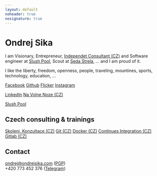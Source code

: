 ```yaml
---
layout: default
noheader: true
nosignature: true
---
```


# Ondrej Sika

I am Visionary, Entrepreneur, [Independet Consultant (CZ)](https://bysika.cz) and Software engineer at [Slush Pool](https://slushpool.com), Scout at [Seda Strela](http://sedastrela.cz), ... and I am proud of it.

I like the liberty, freedom, openness, people, traveling, mountines, sports, technology, education, ...


[Facebook](https://facebook.com/sikaondrej)
[Github](https://github.com/ondrejsika)
[Flicker](https://www.flickr.com/photos/ondrejsika/albums)
[Instagram](https://instagram.com/ondrejsika)

[LinkedIn](https://www.linkedin.com/in/ondrejsika/)
[Na Volne Noze (CZ)](https://navolnenoze.cz/prezentace/ondrej-sika/)

[Slush Pool](https://slushpool.com)

## Czech consulting & trainings

[Skoleni, Konzultace (CZ)](https://bysika.cz)
[Git (CZ)](https://skoleni-git.cz)
[Docker (CZ)](https://skoleni-docker.cz)
[Continues Integration (CZ)](https://skoleni-ci.cz)
[Gitlab (CZ)](https://skoleni-gitlab.cz)

## Contact

<ondrej@ondrejsika.com> ([PGP](/pgp.html))
<br>+420 773 452 376 ([Telegram](https://t.me/ondrejsika))

<!--
I am Visionary, Entrepreneur, [Independet Consultant](https://bysika.cz) and Software engineer at [Slush Pool](https://slushpool.com), student at [FIT CVUT](https://fit.cvut.cz) (former [MFF UK](http://mff.cuni.cz)), Scout Leader of [Seda Strela](http://sedastrela.cz), ... and I am proud of it.

I like the people, traveling, mountines, sports, technology, education, ...

Find me on [Facebook](https://facebook.com/sikaondrej), my code on [Github](https://www.github.com/ondrejsika), my photos on [Flickr](https://www.flickr.com/photos/ondrejsika/) or [Instagram](https://www.instagram.com/ondrejsika/) and my identity on [Keybase](https://keybase.io/ondrejsika) or [mojeID](https://ondrejsika.mojeid.cz/) (verified identity).

Contact me via email <ondrej@ondrejsika.com> or more contacts [here](/contact.html). I care about privacy, my PGP key is __0903EF6B__ on [pgp.mit.edu](https://pgp.mit.edu/pks/lookup?op=vindex&search=0x775D8A020903EF6B) or in [file](ondrejsika_public.asc).

In Czech Republic, I offer __Git Workshops__ - [Skoleni Gitu](https://skoleni-git.cz), __Docker Workshops__ - [Skoleni Docker](https://skoleni-docker.cz) and lot of other __trainings__ and __consulting__ on my bussiness site [bysika.cz](https://bysika.cz) and on [SEDU.cz](https://sedu.cz).

Sometimes I write a few words from trips to my czech personal blog [ondrejbloguje.cz](https://ondrejbloguje.cz) and [speak](/talks).


<div style="background: #ddd; padding: 20px; text-align: center; font-size: 1.1em;">
<span style="font-size: 30px;">Moje <a href="https://bysika.cz">Konzultace, Skoleni, Workshopy</a></span>
<br>
Git, Docker, Continue Integration, KVM Virtualizace, CloudFlare, ...
<br>
<a href="https://bysika.cz">bysika.cz</a> / <a href="https://skoleni-git.cz">skoleni-git.cz</a> / <a href="https://skoleni-docker.cz">skoleni-docker.cz</a> / <a href="https://sedu.cz">sedu.cz</a>
</div>

-->

<!-- Kato, zustanes naveky v nasich srdcich. O.</div> -->

